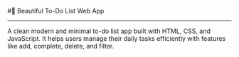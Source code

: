 #📝 Beautiful To-Do List Web App

---

A clean modern and minimal to-do list app built with HTML, CSS, and JavaScript.
It helps users manage their daily tasks efficiently with features like add, complete, delete, and filter.
